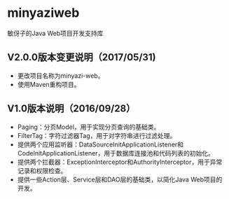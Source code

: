 # minyaziweb
敏伢子的Java Web项目开发支持库

## V2.0.0版本变更说明（2017/05/31)
* 更改项目名称为minyazi-web。
* 使用Maven重构项目。

## V1.0版本说明（2016/09/28）
* Paging：分页Model，用于实现分页查询的基础类。
* FilterTag：字符过滤器Tag，用于对字符串进行过滤处理。
* 提供两个应用监听器：DataSourceInitApplicationListener和CodeInitApplicationListener，用于数据库连接池和代码列表的初始化。
* 提供两个拦截器：ExceptionInterceptor和AuthorityInterceptor，用于异常记录和权限检查。
* 提供一些Action层、Service层和DAO层的基础类，以简化Java Web项目的开发。
